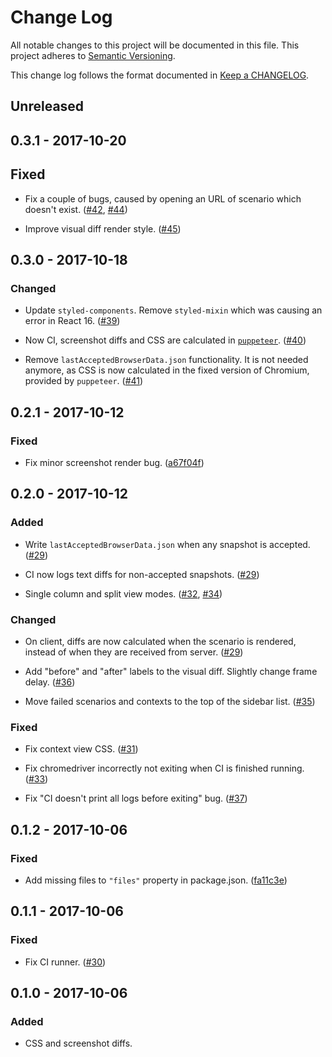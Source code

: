 # Change Log

All notable changes to this project will be documented in this file.
This project adheres to [Semantic Versioning].

This change log follows the format documented in [Keep a CHANGELOG].

[Semantic Versioning]: http://semver.org/
[Keep a CHANGELOG]: http://keepachangelog.com/

## Unreleased

## 0.3.1 - 2017-10-20

## Fixed

- Fix a couple of bugs, caused by opening an URL of scenario which doesn't exist.
  ([#42](https://github.com/tessereact/tessereact/pull/42),
  [#44](https://github.com/tessereact/tessereact/pull/44))

- Improve visual diff render style.
  ([#45](https://github.com/tessereact/tessereact/pull/45))

## 0.3.0 - 2017-10-18

### Changed

- Update `styled-components`. Remove `styled-mixin` which was causing an error
  in React 16.
  ([#39](https://github.com/tessereact/tessereact/pull/39))

- Now CI, screenshot diffs and CSS are calculated in [`puppeteer`](https://github.com/GoogleChrome/puppeteer).
  ([#40](https://github.com/tessereact/tessereact/pull/40))

- Remove `lastAcceptedBrowserData.json` functionality.
  It is not needed anymore, as CSS is now calculated in the fixed version of Chromium,
  provided by `puppeteer`.
  ([#41](https://github.com/tessereact/tessereact/pull/41))

## 0.2.1 - 2017-10-12

### Fixed

- Fix minor screenshot render bug.
  ([a67f04f](https://github.com/tessereact/tessereact/commit/a67f04f7abbc1d2c749c1c6e6443dd7a87f08732))

## 0.2.0 - 2017-10-12

### Added

- Write `lastAcceptedBrowserData.json` when any snapshot is accepted.
  ([#29](https://github.com/tessereact/tessereact/pull/29))

- CI now logs text diffs for non-accepted snapshots.
  ([#29](https://github.com/tessereact/tessereact/pull/29))

- Single column and split view modes.
  ([#32](https://github.com/tessereact/tessereact/pull/32),
  [#34](https://github.com/tessereact/tessereact/pull/34))

### Changed

- On client, diffs are now calculated when the scenario is rendered,
  instead of when they are received from server.
  ([#29](https://github.com/tessereact/tessereact/pull/29))

- Add "before" and "after" labels to the visual diff.
  Slightly change frame delay.
  ([#36](https://github.com/tessereact/tessereact/pull/36))

- Move failed scenarios and contexts to the top of the sidebar list.
  ([#35](https://github.com/tessereact/tessereact/pull/35))

### Fixed

- Fix context view CSS.
  ([#31](https://github.com/tessereact/tessereact/pull/31))

- Fix chromedriver incorrectly not exiting when CI is finished running.
  ([#33](https://github.com/tessereact/tessereact/pull/33))

- Fix "CI doesn't print all logs before exiting" bug.
  ([#37](https://github.com/tessereact/tessereact/pull/37))

## 0.1.2 - 2017-10-06

### Fixed

- Add missing files to `"files"` property in package.json.
  ([fa11c3e](https://github.com/tessereact/tessereact/commit/fa11c3ee62a1073088828ca227553922683607e7))

## 0.1.1 - 2017-10-06

### Fixed

- Fix CI runner. ([#30](https://github.com/tessereact/tessereact/pull/30))

## 0.1.0 - 2017-10-06

### Added

- CSS and screenshot diffs.
